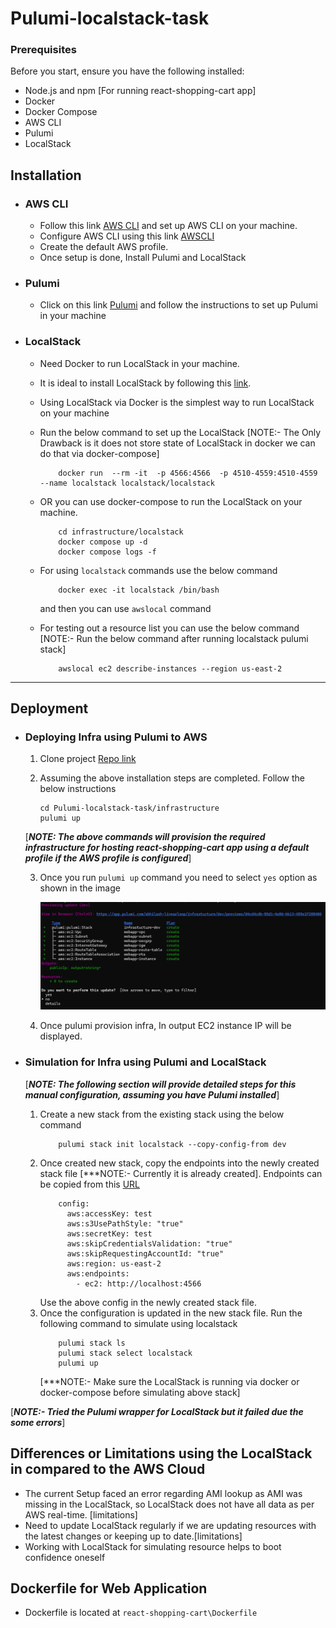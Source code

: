 # Pulumi-localstack-task

### Prerequisites
Before you start, ensure you have the following installed:

- Node.js and npm [For running react-shopping-cart app]
- Docker
- Docker Compose
- AWS CLI
- Pulumi
- LocalStack

## Installation

- ### AWS CLI
    - Follow this link [AWS CLI](https://docs.aws.amazon.com/cli/latest/userguide/getting-started-install.html) and set up AWS CLI on your machine.
    - Configure AWS CLI using this link [AWSCLI](https://docs.aws.amazon.com/cli/latest/userguide/cli-configure-files.html)
    - Create the default AWS profile.
    - Once setup is done, Install Pulumi and LocalStack

- ### Pulumi

    - Click on this link [Pulumi](https://www.pulumi.com/docs/install/) and follow the instructions to set up Pulumi in your machine

- ### LocalStack
  
    - Need Docker to run LocalStack in your machine.
    - It is ideal to install LocalStack by following this [link](https://docs.localstack.cloud/getting-started/installation/).
    - Using LocalStack via Docker is the simplest way to run LocalStack on your machine
    - Run the below command to set up the LocalStack [NOTE:- The Only Drawback is it does not store state of LocalStack in docker we can do that via docker-compose]
      ```
          docker run  --rm -it  -p 4566:4566  -p 4510-4559:4510-4559 --name localstack localstack/localstack
      ```
    - OR you can use docker-compose to run the LocalStack on your machine. 
      ```
          cd infrastructure/localstack
          docker compose up -d
          docker compose logs -f
      ```
    - For using `localstack` commands use the below command
      ```
          docker exec -it localstack /bin/bash
      ```
      and then you can use `awslocal` command

    - For testing out a resource list you can use the below command [NOTE:- Run the below command after running localstack pulumi stack]
      ```
          awslocal ec2 describe-instances --region us-east-2
      ```

- - - -

## Deployment

- ### Deploying Infra using Pulumi to AWS

    1. Clone project [Repo link](https://github.com/abhilash-linearloop/Pulumi-localstack-task.git)

    2. Assuming the above installation steps are completed. Follow the  below instructions
        ```
        cd Pulumi-localstack-task/infrastructure
        pulumi up
        ```
     [***NOTE: The above commands will provision the required infrastructure for hosting react-shopping-cart app using a default profile if the AWS profile is configured***]

    3. Once you run `pulumi up` command you need to select `yes` option as shown in the image
        <div align="center">
            <img src="readme-images/update.png" alt="Updating Pulumi Resource" title="Updating Pulumi Resource"/>
        </div>

    4. Once pulumi provision infra, In output EC2 instance IP will be displayed.

- ### Simulation for Infra using Pulumi and LocalStack

    [***NOTE: The following section will provide detailed steps for this manual configuration, assuming you have Pulumi installed***]

    1. Create a new stack from the existing stack using the below command
        ```
            pulumi stack init localstack --copy-config-from dev
        ```
    2. Once created new stack, copy the endpoints into the newly created stack file [***NOTE:- Currently it is already created]. Endpoints can be copied from this [URL](https://docs.localstack.cloud/user-guide/integrations/pulumi/)
        ```
            config:
              aws:accessKey: test
              aws:s3UsePathStyle: "true"
              aws:secretKey: test
              aws:skipCredentialsValidation: "true"
              aws:skipRequestingAccountId: "true"
              aws:region: us-east-2
              aws:endpoints:
                - ec2: http://localhost:4566
        ```
        Use the above config in the newly created stack file.
    3. Once the configuration is updated in the new stack file. Run the following command to simulate using localstack
        ```
            pulumi stack ls
            pulumi stack select localstack
            pulumi up
        ```
        [***NOTE:- Make sure the LocalStack is running via docker or docker-compose before simulating above stack]

[***NOTE:- Tried the Pulumi wrapper for LocalStack but it failed due the some errors***]

## Differences or Limitations using the LocalStack in compared to the AWS Cloud
- The current Setup faced an error regarding AMI lookup as AMI was missing in the LocalStack, so LocalStack does not have all data as per AWS real-time. [limitations]
- Need to update LocalStack regularly if we are updating resources with the latest changes or keeping up to date.[limitations]
- Working with LocalStack for simulating resource helps to boot confidence oneself 


## Dockerfile for Web Application

- Dockerfile is located at `react-shopping-cart\Dockerfile`
